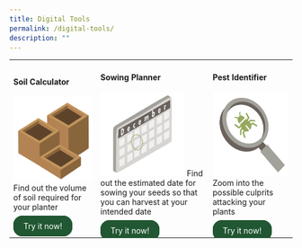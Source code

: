```yaml
---
title: Digital Tools
permalink: /digital-tools/
description: ""
---
```

<style>
		  .button-primary {
    background-color: #215732;
    border: 2px solid #215732;
    padding: 0.5rem 1rem;
  	border-radius: 1rem;
    color: white !important;
	  text-decoration: none !important;
  }
	</style>


<section>
	<table>
		<tbody>
			<tr>
			<td><h4>Soil Calculator</h4>
			  <img style="width:150px; height:150px" src="/images/Digital%20Tools/3planters.png">
				Find out the volume of soil required for your planter<br>
			<br>
			<a class="button-primary" href="https://staging.dmhtu0pi4p9u7.amplifyapp.com/digital-tools/soilcalculator/">Try it now!</a></td>
			<td><h4>Sowing Planner</h4>
				<img style="width:150px; height:150px" src="/images/Digital%20Tools/calendar.png">
				Find out the estimated date for sowing your seeds so that you can harvest at your intended date<br>
				<br>
				<a class="button-primary" href="https://staging.dmhtu0pi4p9u7.amplifyapp.com/digital-tools/pestid/">Try it now!</a></td>
				<td><h4>Pest Identifier</h4>
				<img style="width:150px; height:150px" src="/images/Digital%20Tools/magnifypest.png">
					Zoom into the possible culprits attacking your plants<br>
					<br>
				<a class="button-primary" href="https://staging.dmhtu0pi4p9u7.amplifyapp.com/digital-tools/sowing-planner/">Try it now!</a></td>
			</tr>
		</tbody>
	</table>
</section>